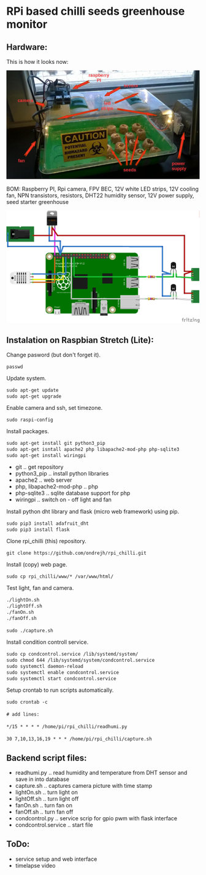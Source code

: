 RPi based chilli seeds greenhouse monitor
=========================================

## Hardware:

This is how it looks now:

![Snapshot](doc/snapshot_description.jpg)

BOM: Raspberry PI, Rpi camera, FPV BEC, 12V white LED strips, 12V cooling fan, NPN transistors, resistors, DHT22 humidity sensor, 12V power supply, seed starter greenhouse 

![Fritzing schematic - colorfull and useless](doc/schema.png)

## Instalation on Raspbian Stretch (Lite):

Change pasword (but don't forget it).

	passwd

Update system.

	sudo apt-get update
	sudo apt-get upgrade

Enable camera and ssh, set timezone.

	sudo raspi-config

Install packages.

	sudo apt-get install git python3_pip
	sudo apt-get isntall apache2 php libapache2-mod-php php-sqlite3
	sudo apt-get install wiringpi

- git .. get repository
- python3_pip .. install python libraries
- apache2 .. web server
- php, libapache2-mod-php .. php
- php-sqlite3 .. sqlite database support for php
- wiringpi .. switch on - off light and fan

Install python dht library and flask (micro web framework) using pip.

	sudo pip3 install adafruit_dht
	sudo pip3 install flask
	
Clone rpi_chilli (this) repository.

	git clone https://github.com/ondrejh/rpi_chilli.git

Install (copy) web page.

	sudo cp rpi_chilli/www/* /var/www/html/

Test light, fan and camera.

	./lightOn.sh
	./lightOff.sh
	./fanOn.sh
	./fanOff.sh

	sudo ./capture.sh

Install condition controll service.

	sudo cp condcontrol.service /lib/systemd/system/
	sudo chmod 644 /lib/systemd/system/condcontrol.service
	sudo systemctl daemon-reload
	sudo systemctl enable condcontrol.service
	sudo systemctl start condcontrol.service

Setup crontab to run scripts automatically.

	sudo crontab -c
	
	# add lines:

	*/15 * * * * /home/pi/rpi_chilli/readhumi.py
	
	30 7,10,13,16,19 * * * /home/pi/rpi_chilli/capture.sh

## Backend script files:

- readhumi.py .. read humidity and temperature from DHT sensor and save in into database
- capture.sh  .. captures camera picture with time stamp
- lightOn.sh  .. turn light on
- lightOff.sh .. turn light off
- fanOn.sh    .. turn fan on
- fanOff.sh   .. turn fan off
- condcontrol.py .. service scrip for gpio pwm with flask interface
- condcontrol.service .. start file

## ToDo:

- service setup and web interface
- timelapse video
